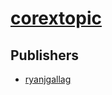 # [corextopic](https://pypi.org/project/corextopic)



## Publishers
- [ryanjgallag](https://pypi.org/user/ryanjgallag)

